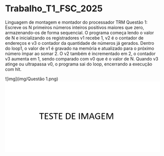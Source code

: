 # Trabalho_T1_FSC_2025
Linguagem de montagem e montador do processador TRM
Questão 1: 
  Escreve os N primeiros números inteiros positivos maiores que zero, armazenando-os de forma sequencial. O programa começa lendo o valor de N e inicializando os registradores v1 recebe 1, v2 é o contador de endereços e v3 o contador da quantidade de números já gerados. Dentro do loop1, o valor de v1 é gravado na memória e atualizado para o próximo número ímpar ao somar 2. O v2 também é incrementado em 2, o contador v3 aumenta em 1, sendo comparado com v0 que é o valor de N. Quando v3 atinge ou ultrapassa v0, o programa sai do loop, encerrando a execução com hlt.

![img](img/Questão 1.png)
![img](img/TESTE_IMAGEM.png)
